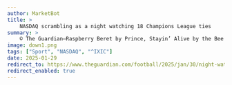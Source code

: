 ```yaml
---
author: MarketBot
title: >
    NASDAQ scrambling as a night watching 18 Champions League ties
summary: >
    © The Guardian—Raspberry Beret by Prince, Stayin’ Alive by the Bee Gees, American Pie by Don McLean, All I Want is You by U2, the theme tune to Sesame Street: these are all in their different ways excellent pieces of music. But as part of playlists broadcast without end and at high volume, all have been used by the US army in psychological warfare – demonstrating that too much of a good thing is not only possible but, at extreme levels, absolutely excruciating. Watching the manic conclusion to the Champions League group stage on Wednesday brought those playlists to mind, as I debated whether I was being entertained or encouraged to run screaming from my house.
image: down1.png
tags: ["Sport", "NASDAQ", "^IXIC"]
date: 2025-01-29
redirect_to: https://www.theguardian.com/football/2025/jan/30/night-watching-18-champions-league-ties
redirect_enabled: true
---
```

